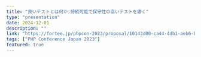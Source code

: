 ```yaml
---
title: "良いテストとは何か:持続可能で保守性の高いテストを書く"
type: "presentation"
date: 2024-12-01
description: ""
link: "https://fortee.jp/phpcon-2023/proposal/10143d00-ca44-4db1-aeb6-b618c423b646"
tags: ["PHP Conference Japan 2023"]
featured: true
---
```

